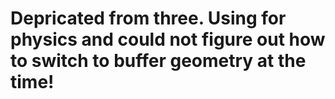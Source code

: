 # Depricated from three. Using for physics and could not figure out how to switch to buffer geometry at the time!